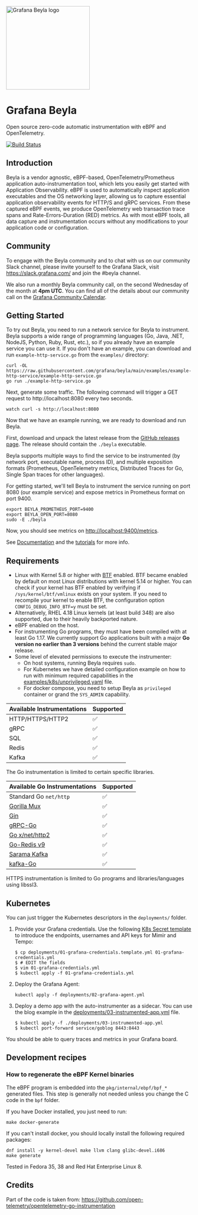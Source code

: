 <img src="docs/sources/assets/logo.png" height=226 alt="Grafana Beyla logo">

# Grafana Beyla

Open source zero-code automatic instrumentation with eBPF and OpenTelemetry.

[![Build Status](https://drone.grafana.net/api/badges/grafana/beyla/status.svg?ref=refs/heads/main)](https://drone.grafana.net/grafana/beyla)

## Introduction

Beyla is a vendor agnostic, eBPF-based, OpenTelemetry/Prometheus application auto-instrumentation tool, which lets you easily get started with Application Observability. 
eBPF is used to automatically inspect application executables and the OS networking layer, allowing us to capture essential application observability events
for HTTP/S and gRPC services. From these captured eBPF events, we produce OpenTelemetry web transaction trace spans and Rate-Errors-Duration (RED) metrics. 
As with most eBPF tools, all data capture and instrumentation occurs without any modifications to your application code or configuration.

## Community

To engage with the Beyla community and to chat with us on our community Slack channel, 
please invite yourself to the Grafana Slack, visit https://slack.grafana.com/ and join the #beyla channel.

We also run a monthly Beyla community call, on the second Wednesday of the month at **4pm UTC**. You can
find all of the details about our community call on the [Grafana Community Calendar](https://calendar.google.com/calendar/u/0/embed?src=grafana.com_n57lluqpn4h4edroeje6199o00@group.calendar.google.com).

## Getting Started

To try out Beyla, you need to run a network service for Beyla to instrument.
Beyla supports a wide range of programming languages (Go, Java, .NET, NodeJS, Python, Ruby, Rust, etc.),
so if you already have an example service you can use it.
If you don't have an example, you can download and run `example-http-service.go` from the `examples/` directory:

```
curl -OL https://raw.githubusercontent.com/grafana/beyla/main/examples/example-http-service/example-http-service.go
go run ./example-http-service.go
```

Next, generate some traffic. The following command will trigger a GET request to http://localhost:8080 every two seconds.

```
watch curl -s http://localhost:8080
```

Now that we have an example running, we are ready to download and run Beyla.

First, download and unpack the latest release from the [GitHub releases page](https://github.com/grafana/beyla/releases).
The release should contain the `./beyla` executable.

Beyla supports multiple ways to find the service to be instrumented (by network port, executable name, process ID),
and multiple exposition formats (Prometheus, OpenTelemetry metrics, Distributed Traces for Go, Single Span traces for 
other languages).

For getting started, we'll tell Beyla to instrument the service running on port 8080 (our example service) and expose metrics in Prometheus format on port 9400.

```
export BEYLA_PROMETHEUS_PORT=9400
export BEYLA_OPEN_PORT=8080
sudo -E ./beyla
```

Now, you should see metrics on [http://localhost:9400/metrics](http://localhost:9400/metrics).

See [Documentation](https://grafana.com/docs/beyla/) and the [tutorials](https://grafana.com/docs/beyla/latest/tutorial/) for more info.

## Requirements

- Linux with Kernel 5.8 or higher with [BTF](https://www.kernel.org/doc/html/latest/bpf/btf.html)
  enabled. BTF became enabled by default on most Linux distributions with kernel 5.14 or higher. 
  You can check if your kernel has BTF enabled by verifying if `/sys/kernel/btf/vmlinux` exists on your system.
  If you need to recompile your kernel to enable BTF, the configuration option `CONFIG_DEBUG_INFO_BTF=y` must be
  set.
- Alternatively, RHEL 4.18 Linux kernels (at least build 348) are also supported, due to their heavily backported nature.
- eBPF enabled on the host.
- For instrumenting Go programs, they must have been compiled with at least Go 1.17. We currently
  support Go applications built with a major **Go version no earlier than 3 versions** behind the current
  stable major release.
- Some level of elevated permissions to execute the instrumenter:
    - On host systems, running Beyla requires `sudo`.
    - For Kubernetes we have detailed configuration example on how to run with minimum
      required capabilities in the [examples/k8s/unprivileged.yaml](./examples/k8s/unprivileged.yaml) file.
    - For docker compose, you need to setup Beyla as `privileged` container or grand the `SYS_ADMIN` capability.

| Available Instrumentations                    | Supported  |
|-----------------------------------------------|------------|
| HTTP/HTTPS/HTTP2                              | ✅         |
| gRPC                                          | ✅         |
| SQL                                           | ✅         |
| Redis                                         | ✅         |
| Kafka                                         | ✅         |

The Go instrumentation is limited to certain specific libraries.

| Available Go Instrumentations                       | Supported  |
|-----------------------------------------------------|------------|
| Standard Go `net/http`                              | ✅         |
| [Gorilla Mux](https://github.com/gorilla/mux)       | ✅         |
| [Gin](https://gin-gonic.com/)                       | ✅         |
| [gRPC-Go](https://github.com/grpc/grpc-go)          | ✅         |
| [Go x/net/http2](https://golang.org/x/net/http2)    | ✅         |
| [Go-Redis v9](github.com/redis/go-redis)            | ✅         |
| [Sarama Kafka](github.com/IBM/sarama)               | ✅         |
| [kafka-Go](https://github.com/segmentio/kafka-go)   | ✅         |

HTTPS instrumentation is limited to Go programs and libraries/languages using libssl3.

## Kubernetes

You can just trigger the Kubernetes descriptors in the `deployments/` folder.

1. Provide your Grafana credentials. Use the following [K8s Secret template](deployments/01-grafana-credentials.template.yml)
   to introduce the endpoints, usernames and API keys for Mimir and Tempo:
   ```
   $ cp deployments/01-grafana-credentials.template.yml 01-grafana-credentials.yml
   $ # EDIT the fields
   $ vim 01-grafana-credentials.yml
   $ kubectl apply -f 01-grafana-credentials.yml 
   ```
2. Deploy the Grafana Agent:
   ```
   kubectl apply -f deployments/02-grafana-agent.yml
   ```

3. Deploy a demo app with the auto-instrumenter as a sidecar. You can use the blog example in the
   [deployments/03-instrumented-app.yml](./deployments/03-instrumented-app.yml) file.
   
   ```
   $ kubectl apply -f ./deployments/03-instrumented-app.yml
   $ kubectl port-forward service/goblog 8443:8443
   ```

You should be able to query traces and metrics in your Grafana board.

## Development recipes

### How to regenerate the eBPF Kernel binaries

The eBPF program is embedded into the `pkg/internal/ebpf/bpf_*` generated files.
This step is generally not needed unless you change the C code in the `bpf` folder.

If you have Docker installed, you just need to run:

```
make docker-generate
```

If you can't install docker, you should locally install the following required packages:

```
dnf install -y kernel-devel make llvm clang glibc-devel.i686
make generate
```

Tested in Fedora 35, 38 and Red Hat Enterprise Linux 8.

## Credits

Part of the code is taken from: https://github.com/open-telemetry/opentelemetry-go-instrumentation
